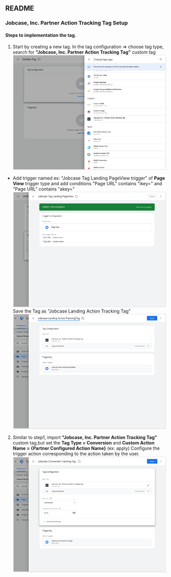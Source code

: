 ## README

### Jobcase, Inc. Partner Action Tracking Tag Setup

#### Steps to implementation the tag.
1. Start by creating a new tag. In the tag configuration => choose tag type, search for **"Jobcase, Inc. Partner Action Tracking Tag"** custom tag
![Choose custom template tag](images/choose.custom.template.tag.png)

  * Add trigger named ex: "Jobcase Tag Landing PageView trigger" of **Page View** trigger type and add conditions
"Page URL" contains "ikey="
and
"Page URL" contains "akey="
![Configure landing page trigger](images/configure.landing.page.trigger.png)
Save the Tag as "Jobcase Landing Action Tracking Tag"
![Configure landing page tag](images/configure.landing.page.tag.png)

2. Similar to step1, import **"Jobcase, Inc. Partner Action Tracking Tag"** custom tag,but set the
 **Tag Type = Conversion**
 and
 **Custom Action Name = {Partner Configured Action Name}** (ex: apply)
 Configure the trigger action corresponding to the action taken by the user.
![Configure conversion page action trigger](images/configure.conversion.page.tag.png)
